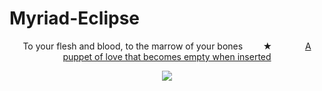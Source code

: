 # Myriad-Eclipse
<p align="center">
  To your flesh and blood, to the marrow of your bones ⠀ ⠀ ★⠀⠀ ⠀ ⠀ <ins>A puppet of love that becomes empty when inserted</ins>
</p>

<p align="center">
  <img src="https://64.media.tumblr.com/58589744e5e013327228719e1eec448d/242397dea41b9baf-d6/s2048x3072/63643135ee74f898dce51bbf624a7b58809c3030.pnj"/>
</p>

<p align="right'>
  credit <ins>funeralchapels!</ins>
  </p>
